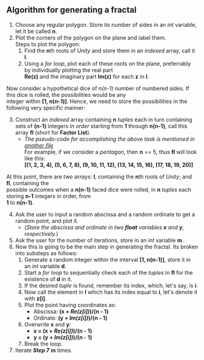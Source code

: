## Algorithm for generating a fractal

1. Choose any regular polygon. Store its number of sides in an _int_ variable, let it be called **n**.
2. Plot the corners of the polygon on the plane and label them.  
Steps to plot the polygon:  
   1. Find the **n**th roots of _Unity_ and store them in an _indexed_ array, call it **l**.
   2. Using a _for loop_, plot each of these roots on the plane, preferrably by individually plotting the real part  
      **Re(z)** and the imaginary part **Im(z)** for each **z** in **l**.
      
Now consider a hypothetical dice of _n(n-1)_ number of numbered sides. If this dice is rolled, the possibilities would be any  
integer within **[1, n(n-1)]**. Hence, we need to store the possibilities in the following very specific manner:

3. Construct an _indexed_ array containing **n** _tuples_ each in turn containing sets of **(n-1)** integers _in order_
   starting from **1** through **n(n-1)**, call this array **fl** (short for **Factor List**).
   * _The pseudo-code for accomplishing the above task is mentioned in [another file](https://github.com/vector119/random-int-fractal/blob/main/pseudocode_fl.md)_  
   For example, if we consider a _pentagon_, then **n** == 5, thus **fl** will look like this:  
   **[(1, 2, 3, 4), (5, 6, 7, 8), (9, 10, 11, 12), (13, 14, 15, 16), (17, 18, 19, 20)]**
   
At this point, there are _two arrays_: **l**, containing the **n**th roots of _Unity_; and **fl**, containing the  
possible outcomes when a **n(n-1)** faced dice were rolled, in **n** _tuples_ each storing **n-1** integers in order, from  
**1** to **n(n-1)**.

4. Ask the user to input a random abscissa and a random ordinate to get a random point, and plot it.  
   * (_Store the abscissa and ordinate in two **float** variables **x** and **y**, respectively._)
5. Ask the user for the number of iterations, store in an _int_ variable **m**.
6. Now this is going to be the main step in generating the fractal. Its broken into substeps as follows:
   1. Generate a random integer within the interval **[1, n(n-1)]**, store it in an _int_ variable **d**.
   2. Start a _for loop_ to sequentially check each of the _tuples_ in **fl** for the existence of **d** in it.
   3. If the desired _tuple_ is found, remember its index, which, let's say, is **i**.
   4. Now call the element in **l** which has its index equal to **i**, let's denote it with **z[i]**.
   5. Plot the point having coordinates as:
      * Abscissa: **(x + _Re(z[i])_)/(n - 1)**
      * Ordinate: **(y + _Im(z[i])_)/(n - 1)**
   6. Overwrite **x** and **y**:
      * **x = (x + _Re(z[i])_)/(n - 1)**
      * **y = (y + _Im(z[i])_)/(n - 1)**
   7. Break the loop.
7. Iterate **_Step 7_** **m** times.
